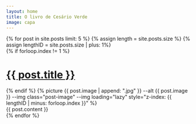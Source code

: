 ```yaml
---
layout: home
title: O livro de Cesário Verde
image: capa
---
```

<div class="posts">
{% for post in site.posts limit: 5 %}
{% assign length = site.posts.size %}
{% assign lengthID = site.posts.size | plus: 1%}

  <div id="js-{{ forloop.index }}" class="post -fixed{% if forloop.index == 1 %} -first{% endif %}{% if forloop.index == length %} -last{% endif %}">
    <span id="{{ post.url | remove: '/' }}">
    {% if forloop.index != 1 %}
      <div class="post-header ctnr-golden">
        <h1 class="post-title">
          <a href="{{ site.baseurl }}{{ post.url }}">{{ post.title }}</a>
        </h1>
      </div>
    {% endif %}
    </span>
 	{% picture {{ post.image | append: ".jpg" }} --alt {{ post.image }} --img class="post-image" --img loading="lazy" style="z-index: {{ lengthID | minus: forloop.index }}" %}
	<div class="ctnr-wide">
    {{ post.content }}
    </div>
  </div>
{% endfor %}
</div>
<div class="infinite-spinner"></div>
